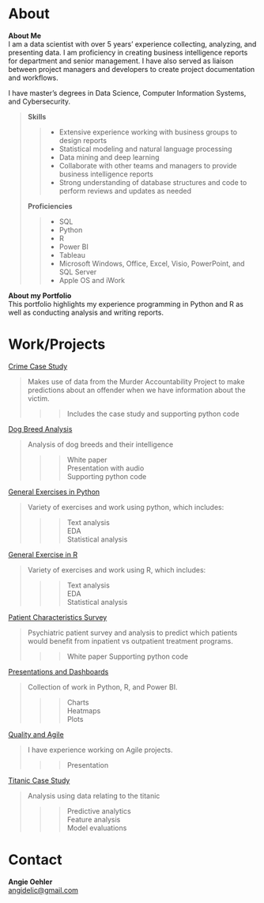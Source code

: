 # About  
**About Me**  
I am a data scientist with over 5 years’ experience collecting, analyzing, and presenting data.  I am proficiency in creating business intelligence reports for department and senior management. I have also served as liaison between project managers and developers to create project documentation and workflows.  

I have master’s degrees in Data Science, Computer Information Systems, and Cybersecurity.

>**Skills**
>>* Extensive experience working with business groups to design reports   
>>* Statistical modeling and natural language processing  
>>* Data mining and deep learning  
>>* Collaborate with other teams and managers to provide business intelligence reports  
>>* Strong understanding of database structures and code to perform reviews and updates as needed
>>
>**Proficiencies**	
>>* SQL  
>>* Python  
>>* R  
>>* Power BI  
>>* Tableau  
>>* Microsoft Windows, Office, Excel, Visio, PowerPoint, and SQL Server  
>>* Apple OS and iWork  

**About my Portfolio**   
This portfolio highlights my experience programming in Python and R as well as conducting analysis and writing reports. 


# Work/Projects
[Crime Case Study](https://github.com/angidelic/angidelic.github.io/tree/main/Crime%20Case%20Study)  
>Makes use of data from the Murder Accountability Project to make predictions about an offender when we have information about the victim.  
>>>Includes the case study and supporting python code

    
[Dog Breed Analysis](https://github.com/angidelic/angidelic.github.io/tree/main/Dog%20Breed%20Analysis)  
 > Analysis of dog breeds and their intelligence  
 >>> White paper  
 >>> Presentation with audio  
 >>> Supporting python code  
  
[General Exercises in Python](https://github.com/angidelic/angidelic.github.io/tree/main/General%20Exercises%20in%20Python)  
>Variety of exercises and work using python, which includes:
>>>Text analysis  
>>>EDA  
>>Statistical analysis  

[General Exercise in R](https://github.com/angidelic/angidelic.github.io/tree/main/General%20Exercises%20in%20R)  
>Variety of exercises and work using R, which includes:
>>>Text analysis  
>>>EDA  
>>>Statistical analysis  


[Patient Characteristics Survey](https://github.com/angidelic/angidelic.github.io/tree/main/Patient%20Characteristic%20Survey)  
>Psychiatric patient survey and analysis to predict which patients would benefit from inpatient vs outpatient treatment programs.   
>>>White paper
>>>Supporting python code


[Presentations and Dashboards](https://github.com/angidelic/angidelic.github.io/tree/main/Presentations%20and%20Dashboards)  
>Collection of work in Python, R, and Power BI.  
>>>Charts  
>>>Heatmaps  
>>>Plots  

[Quality and Agile](https://github.com/angidelic/angidelic.github.io/tree/main/Quality%20and%20Agile)  
>I have experience working on Agile projects.  
>>>Presentation  
   
   
[Titanic Case Study](https://github.com/angidelic/angidelic.github.io/tree/main/Titanic%20case%20study)  
>Analysis using data relating to the titanic
>>>Predictive analytics  
>>>Feature analysis  
>>>Model evaluations  

# Contact  
**Angie Oehler**  
angidelic@gmail.com







